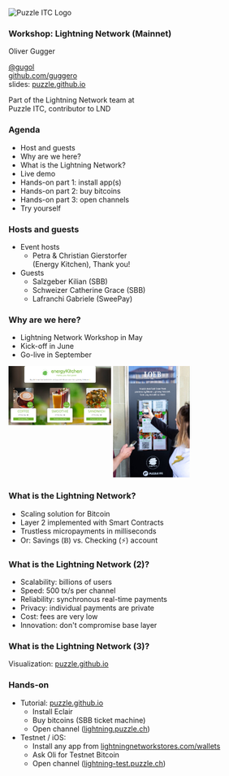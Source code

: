 ![Puzzle ITC Logo](../assets/reveal.js-3.6.0/lib/img/puzzle_tagline_bg_rgb.svg)
<!-- .slide: class="master01" -->


<!-- section -->
### Workshop: Lightning Network (Mainnet)
Oliver Gugger

[@gugol](https://twitter.com/gugol)<br/>
[github.com/guggero](https://github.com/guggero)<br/>
slides: [puzzle.github.io](https://puzzle.github.io)

Part of the Lightning Network team at<br/>
Puzzle ITC, contributor to LND
<!-- .slide: class="master02" -->

<!-- slide -->
### Agenda
* Host and guests
* Why are we here?
* What is the Lightning Network?
* Live demo
* Hands-on part 1: install app(s)
* Hands-on part 2: buy bitcoins
* Hands-on part 3: open channels
* Try yourself
<!-- .slide: class="master02" -->

<!-- slide -->
### Hosts and guests
* Event hosts
   * Petra & Christian Gierstorfer <br/>(Energy Kitchen), Thank you!
* Guests
   * Salzgeber Kilian (SBB)
   * Schweizer Catherine Grace (SBB)
   * Lafranchi Gabriele (SweePay)
<!-- .slide: class="master03" -->

<!-- slide -->
### Why are we here?
<ul>
<li class="fragment fade-in">Lightning Network Workshop in May</li>
<li class="fragment fade-in">Kick-off in June</li>
<li class="fragment fade-in">Go-live in September</li>
</ul>
<p class="fragment fade-in" style="margin-top: 5px">
  <img style="vertical-align: top" src="../assets/img/slides-lightning-workshop/ek-shop.png" width="40%">
  <img class="fragment fade-in" src="../assets/img/slides-lightning-workshop/ek-self-service.jpg" width="30%">
</p>
<!-- .slide: class="master04" -->

<!-- section -->
### What is the Lightning Network?
<ul>
<li class="fragment fade-in">Scaling solution for Bitcoin</li>
<li class="fragment fade-in">Layer 2 implemented with Smart Contracts</li>
<li class="fragment fade-in">Trustless micropayments in milliseconds</li>
<li class="fragment fade-in">
  Or: Savings (<span style="font-family: bitcoinregular">Ƀ</span>) vs. Checking (&#x26A1;) account
</li>
</ul>
<!-- .slide: class="master05" -->

<!-- slide -->
### What is the Lightning Network (2)?
* Scalability: billions of users
* Speed: 500 tx/s per channel
* Reliability: synchronous real-time payments
* Privacy: individual payments are private
* Cost: fees are very low
* Innovation: don't compromise base layer
<!-- .slide: class="master05" -->

<!-- slide -->
### What is the Lightning Network (3)?
Visualization: [puzzle.github.io](https://puzzle.github.io)
<!-- .slide: class="master05" -->

<!-- section -->
### Hands-on
* Tutorial: [puzzle.github.io](https://puzzle.github.io)
  * Install Eclair
  * Buy bitcoins (SBB ticket machine)
  * Open channel ([lightning.puzzle.ch](https://lightning.puzzle.ch))
* Testnet / iOS:
  * Install any app from [lightningnetworkstores.com/wallets](http://lightningnetworkstores.com/wallets)
  * Ask Oli for Testnet Bitcoin
  * Open channel ([lightning-test.puzzle.ch](https://lightning-test.puzzle.ch))
<!-- .slide: class="master01" -->
